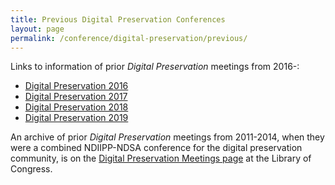 ```yaml
---
title: Previous Digital Preservation Conferences
layout: page
permalink: /conference/digital-preservation/previous/
---
```

Links to information of prior _Digital Preservation_ meetings from 2016-:

-   [Digital Preservation 2016](/conference/digital-preservation-2016)
-   [Digital Preservation 2017](/conference/digital-preservation-2017)
-   [Digital Preservation 2018](/conference/digital-preservation-2018)
-   [Digital Preservation 2019](/conference/digital-preservation-2019)

An archive of prior _Digital Preservation_ meetings from 2011-2014, when they were a combined NDIIPP-NDSA conference for the digital preservation community, is on the [Digital Preservation Meetings page](http://www.digitalpreservation.gov/meetings/) at the Library of Congress.

